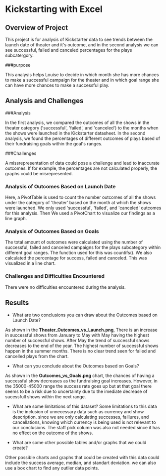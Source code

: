 # Kickstarting with Excel

## Overview of Project

This project is for analysis of Kickstarter data to see trends between the launch date of theater and it's outcome, and in the second analysis we can see successful, failed and canceled percentages for the plays subcatergory.

###purpose

This analysis helps Louise to decide in which month she has more chances to make a successful campaign for the theater and in which goal range she can have more chances to make a successful play. 


## Analysis and Challenges

###Analysis

In the first analysis, we compared the outcomes of all the shows in the theater category ('successful', 'failed', and 'canceled') to the months when the shows were launched in the Kickstarter datasheet.
In the second analysis, we found the percentages of different outcomes of plays based of their fundraising goals within the goal's ranges.

###Challenges

A missrepresentation of data could pose a challenge and lead to inaccurate outcomes.  If for example, the percentages are not calculated properly, the graphs could be misrepresented.

### Analysis of Outcomes Based on Launch Date

Here, a PivotTable is used to count the number outcomes of all the shows under the category of 'theater' based on the month at which the shows were launched. We only used 'successful', 'failed', and 'canceled' outcomes for this analysis. Then We used a PivotChart to visualize our findings as a line graph. 

### Analysis of Outcomes Based on Goals

The total amount of outcomes were calculated using the number of successful, failed and canceled campaigns for the plays subcategory within different goal ranges. The function used for this was countifs(). We also calculated the percentage for success, failed and canceled.  This was visualized in a line chart. 

### Challenges and Difficulties Encountered

There were no difficulties encountered during the analysis. 

## Results

- What are two conclusions you can draw about the Outcomes based on Launch Date?

As shown in the **Theater_Outcomes_vs_Launch.png**, There is an increase in successful shows from January to May with May having the highest number of successful shows.  After May the trend of successful shows decreases to the end of the year. The highest number of successful shows happen in the summer months. There is no clear trend seen for failed and cancelled plays from the chart. 

- What can you conclude about the Outcomes based on Goals?

As shown in the **Outcomes_vs_Goals.png** chart, the chances of having a successful show decreases as the fundraising goal increases.  However, in the 35000-45000 range the success rate goes up but at that goal there seems to be a risk due to uncertainty due to the imediate decrease of sucessfull shows within the next range.

- What are some limitations of this dataset?
Some limitations to this data is the inclusion of unnecessary data such as currency and show description. since we are only calculating successes, failiures, and cancellations, knowing which currency is being used is not relevant to our conclusions. The staff pick column was also not needed since it has no effect on the outcome of the shows.

- What are some other possible tables and/or graphs that we could create?

Other possible charts and graphs that could be created with this data could include the success average, median, and standart deviation.  we can also use a box chart to find any outlier data points.
